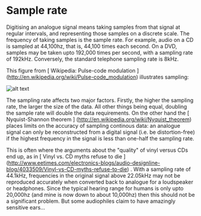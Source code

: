 # Sample rate

Digitising an analogue signal means taking samples from that signal
      at regular intervals, and representing those samples on a discrete
      scale. The frequency of taking samples is the sample rate.
      For example, audio on a CD is sampled at 44,100hz, that is, 
      44,100 times each second. On a DVD, samples may be taken
      upto 192,000 times per second, with a sampling rate of
      192kHz. Conversely, the standard telephone sampling rate
      is 8kHz.

This figure from
 [
	Wikipedia: Pulse-code modulation
      ] (http://en.wikipedia.org/wiki/Pulse-code_modulation)
illustrates sampling:

![alt text](http://upload.wikimedia.org/wikipedia/commons/thumb/b/bf/Pcm.svg/250px-Pcm.svg.png)

The sampling rate affects two major factors. Firstly, the
      higher the sampling rate, the larger the size of the data.
      All other things being equal, doubling the sample rate
      will double the data requirements.
      On the other hand the
 [ 
	Nyquist-Shannon theorem
      ] (http://en.wikipedia.org/wiki/Nyquist_theorem)
places limits on the accuracy of sampling continous data:
      an analogue signal can only be reconstructed from a digital
      signal (i.e. be distortion-free) if the highest frequency
      in the signal is less than one-half the sampling rate.

This is often where the arguments about the "quality" of
      vinyl versus CDs end up, as in
 [
	Vinyl vs. CD myths refuse to die
      ] (http://www.eetimes.com/electronics-blogs/audio-designline-blog/4033509/Vinyl-vs-CD-myths-refuse-to-die)
.
      With a sampling rate of 44.1kHz, frequencies in the original
      signal above 22.05kHz may not be reproduced accurately when
      converted back to analogue for a loudspeaker or headphones.
      Since the typical hearing range for humans is only upto 20,000hz
      (and mine is now down to about 10,000hz) then this should not be
      a significant problem. But some audiophiles claim to have amazingly
      sensitive ears...

